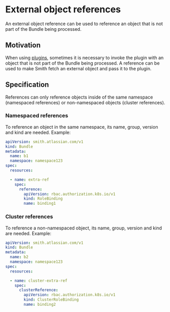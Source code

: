 # External object references

An external object reference can be used to reference an object that is not part of the Bundle being processed.

## Motivation

When using [plugins](plugins.md), sometimes it is necessary to invoke the plugin with an object that is not
part of the Bundle being processed. A reference can be used to make Smith fetch an external object and
pass it to the plugin.

## Specification

References can only reference objects inside of the same namespace (namespaced references) or
non-namespaced objects (cluster references). 

### Namespaced references

To reference an object in the same namespace, its name, group, version and kind are needed. Example:

```yaml
apiVersion: smith.atlassian.com/v1
kind: Bundle
metadata:
  name: b1
  namespace: namespace123
spec:
  resources:

  - name: extra-ref
    spec:
      reference:
        apiVersion: rbac.authorization.k8s.io/v1
        kind: RoleBinding
        name: binding1
```

### Cluster references

To reference a non-namespaced object, its name, group, version and kind are needed. Example:

```yaml
apiVersion: smith.atlassian.com/v1
kind: Bundle
metadata:
  name: b2
  namespace: namespace123
spec:
  resources:

  - name: cluster-extra-ref
    spec:
      clusterReference:
        apiVersion: rbac.authorization.k8s.io/v1
        kind: ClusterRoleBinding
        name: binding2
```

